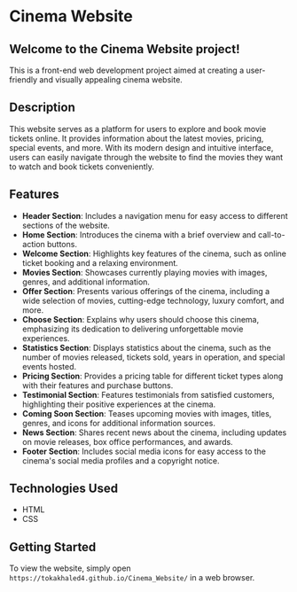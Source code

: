 # Cinema Website
## Welcome to the Cinema Website project! 

This is a front-end web development project aimed at creating a user-friendly and visually appealing cinema website.

## Description

This website serves as a platform for users to explore and book movie tickets online. It provides information about the latest movies, pricing, special events, and more. With its modern design and intuitive interface, users can easily navigate through the website to find the movies they want to watch and book tickets conveniently.

## Features

- **Header Section**: Includes a navigation menu for easy access to different sections of the website.
- **Home Section**: Introduces the cinema with a brief overview and call-to-action buttons.
- **Welcome Section**: Highlights key features of the cinema, such as online ticket booking and a relaxing environment.
- **Movies Section**: Showcases currently playing movies with images, genres, and additional information.
- **Offer Section**: Presents various offerings of the cinema, including a wide selection of movies, cutting-edge technology, luxury comfort, and more.
- **Choose Section**: Explains why users should choose this cinema, emphasizing its dedication to delivering unforgettable movie experiences.
- **Statistics Section**: Displays statistics about the cinema, such as the number of movies released, tickets sold, years in operation, and special events hosted.
- **Pricing Section**: Provides a pricing table for different ticket types along with their features and purchase buttons.
- **Testimonial Section**: Features testimonials from satisfied customers, highlighting their positive experiences at the cinema.
- **Coming Soon Section**: Teases upcoming movies with images, titles, genres, and icons for additional information sources.
- **News Section**: Shares recent news about the cinema, including updates on movie releases, box office performances, and awards.
- **Footer Section**: Includes social media icons for easy access to the cinema's social media profiles and a copyright notice.

## Technologies Used

- HTML
- CSS

## Getting Started

To view the website, simply open `https://tokakhaled4.github.io/Cinema_Website/` in a web browser.

